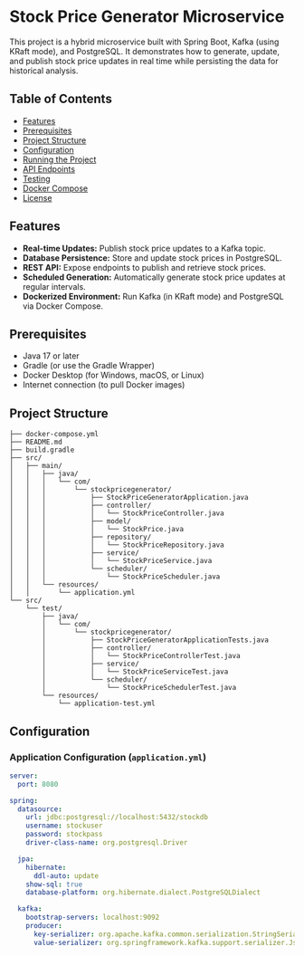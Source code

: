 # Stock Price Generator Microservice

This project is a hybrid microservice built with Spring Boot, Kafka (using KRaft mode), and PostgreSQL. It demonstrates how to generate, update, and publish stock price updates in real time while persisting the data for historical analysis.

## Table of Contents
- [Features](#features)
- [Prerequisites](#prerequisites)
- [Project Structure](#project-structure)
- [Configuration](#configuration)
- [Running the Project](#running-the-project)
- [API Endpoints](#api-endpoints)
- [Testing](#testing)
- [Docker Compose](#docker-compose)
- [License](#license)

## Features
- **Real-time Updates:** Publish stock price updates to a Kafka topic.
- **Database Persistence:** Store and update stock prices in PostgreSQL.
- **REST API:** Expose endpoints to publish and retrieve stock prices.
- **Scheduled Generation:** Automatically generate stock price updates at regular intervals.
- **Dockerized Environment:** Run Kafka (in KRaft mode) and PostgreSQL via Docker Compose.

## Prerequisites
- Java 17 or later
- Gradle (or use the Gradle Wrapper)
- Docker Desktop (for Windows, macOS, or Linux)
- Internet connection (to pull Docker images)

## Project Structure
```stock-price-generator/
├── docker-compose.yml
├── README.md
├── build.gradle
├── src/
│   ├── main/
│   │   ├── java/
│   │   │   └── com/
│   │   │       └── stockpricegenerator/
│   │   │           ├── StockPriceGeneratorApplication.java
│   │   │           ├── controller/
│   │   │           │   └── StockPriceController.java
│   │   │           ├── model/
│   │   │           │   └── StockPrice.java
│   │   │           ├── repository/
│   │   │           │   └── StockPriceRepository.java
│   │   │           ├── service/
│   │   │           │   └── StockPriceService.java
│   │   │           └── scheduler/
│   │   │               └── StockPriceScheduler.java
│   │   └── resources/
│   │       └── application.yml
└── src/
    └── test/
        ├── java/
        │   └── com/
        │       └── stockpricegenerator/
        │           ├── StockPriceGeneratorApplicationTests.java
        │           ├── controller/
        │           │   └── StockPriceControllerTest.java
        │           ├── service/
        │           │   └── StockPriceServiceTest.java
        │           └── scheduler/
        │               └── StockPriceSchedulerTest.java
        └── resources/
            └── application-test.yml

```


## Configuration
### Application Configuration (`application.yml`)
```yaml
server:
  port: 8080

spring:
  datasource:
    url: jdbc:postgresql://localhost:5432/stockdb
    username: stockuser
    password: stockpass
    driver-class-name: org.postgresql.Driver

  jpa:
    hibernate:
      ddl-auto: update
    show-sql: true
    database-platform: org.hibernate.dialect.PostgreSQLDialect

  kafka:
    bootstrap-servers: localhost:9092
    producer:
      key-serializer: org.apache.kafka.common.serialization.StringSerializer
      value-serializer: org.springframework.kafka.support.serializer.JsonSerializer
